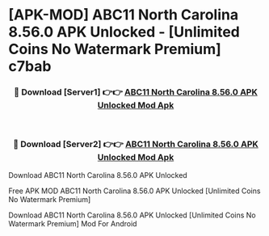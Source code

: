 # [APK-MOD] ABC11 North Carolina 8.56.0 APK Unlocked - [Unlimited Coins No Watermark Premium] c7bab



<div align="center">
<h3>🔴 Download [Server1] 👉👉 <a href="https://momento.my/?title=ABC11_North_Carolina_8.56.0_APK_Unlocked">ABC11 North Carolina 8.56.0 APK Unlocked Mod Apk</a></h3><br>

<h3>🔴 Download [Server2] 👉👉 <a href="https://momento.my/?title=ABC11_North_Carolina_8.56.0_APK_Unlocked">ABC11 North Carolina 8.56.0 APK Unlocked Mod Apk</a></h3>
</div>



Download ABC11 North Carolina 8.56.0 APK Unlocked 

Free APK MOD ABC11 North Carolina 8.56.0 APK Unlocked [Unlimited Coins No Watermark Premium]

Download ABC11 North Carolina 8.56.0 APK Unlocked [Unlimited Coins No Watermark Premium] Mod For Android
